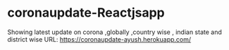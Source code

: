# coronaupdate-Reactjsapp

Showing latest update on corona ,globally ,country wise , indian state and district wise
URL: https://coronaupdate-ayush.herokuapp.com/
